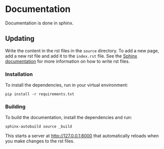 # Documentation
Documentation is done in sphinx. 

## Updating

Write the content in the rst files in the `source` directory. To add a new page, add a new rst file and add it to the `index.rst` file. See the [Sphinx documentation](https://www.sphinx-doc.org/en/master/usage/restructuredtext/basics.html) for more information on how to write rst files.

### Installation

To install the dependencies, run in your virtual environment:

```
pip install -r requirements.txt
```

### Building

To build the documentation, install the dependencies and run:

```
sphinx-autobuild source _build
```

This starts a server at http://127.0.0.1:8000 that automatically reloads when you make changes to the rst files.
